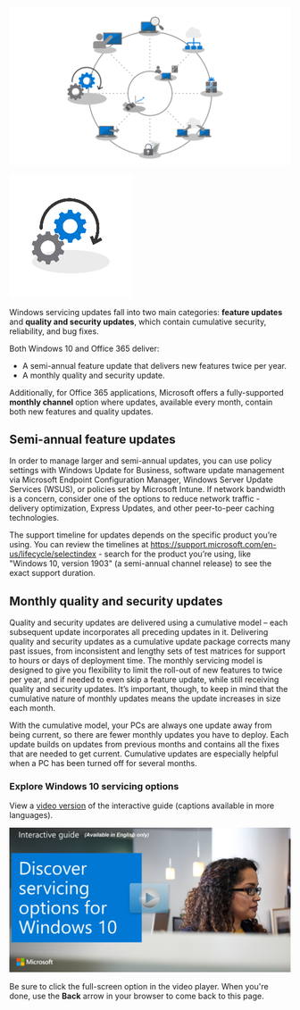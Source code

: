![step 7 highlighted on deployment wheel](../media/step-7-wheel.png)

![step 7 icon](../media/step-7-icon.png)

Windows servicing updates fall into two main categories: **feature updates** and **quality and security updates**, which contain cumulative security, reliability, and bug fixes. 

Both Windows 10 and Office 365 deliver:

- A semi-annual feature update that delivers new features twice per year.
- A monthly quality and security update. 

Additionally, for Office 365 applications, Microsoft offers a fully-supported **monthly channel** option where updates, available every month, contain both new features and quality updates.

## Semi-annual feature updates

In order to manage larger and semi-annual updates, you can use policy settings with Windows Update for Business, software update management via Microsoft Endpoint Configuration Manager, Windows Server Update Services (WSUS), or policies set by Microsoft Intune. If network bandwidth is a concern, consider one of the options to reduce network traffic - delivery optimization, Express Updates, and other peer-to-peer caching technologies.

The support timeline for updates depends on the specific product you’re using. You can review the timelines at https://support.microsoft.com/en-us/lifecycle/selectindex - search for the product you’re using, like "Windows 10, version 1903" (a semi-annual channel release) to see the exact support duration.

## Monthly quality and security updates

Quality and security updates are delivered using a cumulative model – each subsequent update incorporates all preceding updates in it. Delivering quality and security updates as a cumulative update package corrects many past issues, from inconsistent and lengthy sets of test matrices for support to hours or days of deployment time. The monthly servicing model is designed to give you flexibility to limit the roll-out of new features to twice per year, and if needed to even skip a feature update, while still receiving quality and security updates. It’s important, though, to keep in mind that the cumulative nature of monthly updates means the update increases in size each month.

With the cumulative model, your PCs are always one update away from being current, so there are fewer monthly updates you have to deploy. Each update builds on updates from previous months and contains all the fixes that are needed to get current. Cumulative updates are especially helpful when a PC has been turned off for several months.

### Explore Windows 10 servicing options

View a [video version](https://www.microsoft.com/videoplayer/embed/RE44DnU) of the interactive guide (captions available in more languages).

<a href="https://mslearn.cloudguides.com/guides/Discover%20servicing%20options%20for%20Windows%2010">![Discover servicing options for Windows 10](../media/lab-servicing-options.png)</a>  

Be sure to click the full-screen option in the video player. When you're done, use the **Back** arrow in your browser to come back to this page. 
